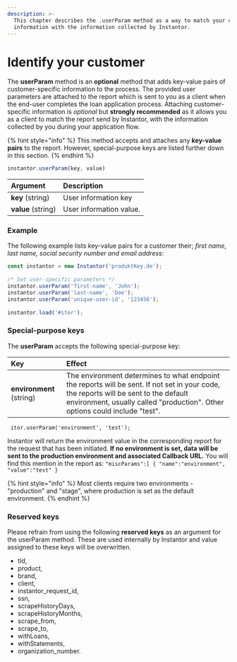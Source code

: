 ```yaml
---
description: >-
  This chapter describes the .userParam method as a way to match your customers
  information with the information collected by Instantor.
---
```


# Identify your customer

The **userParam** method is an **optional** method that adds key-value pairs of customer-specific information to the process. The provided user parameters are attached to the report which is sent to you as a client when the end-user completes the loan application process. Attaching customer-specific information is _optional_ but **strongly recommended** as it allows you as a client to match the report send by Instantor, with the information collected by you during your application flow.

{% hint style="info" %}
This method accepts and attaches any **key-value pairs** to the report. However, special-purpose keys are listed further down in this section.
{% endhint %}

```javascript
instantor.userParam(key, value)
```

| Argument | Description |
| :--- | :--- |
| **key** \(string\) | User information key |
| **value** \(string\) | User information value. |

### Example

The following example lists key-value pairs for a customer their; _first name, last name, social security number and email address:_

```javascript
const instantor = new Instantor('produktKey.de');
  
/* Set user-specific parameters */
instantor.userParam('first-name', 'John');
instantor.userParam('last-name', 'Doe');
instantor.userParam('unique-user-id', '123456');
  
instantor.load('#itor');
```

### Special-purpose keys

The **userParam** accepts the following special-purpose key:

| Key | Effect |
| :--- | :--- |
| **environment** \(string\)                                                | The environment determines to what endpoint the reports will be sent. If not set in your code, the reports will be sent to the default environment, usually called "production". Other options could include "test". |

```text
 itor.userParam('environment', 'test');
```

Instantor will return the environment value in the corresponding report for the request that has been initiated. **If no environment is set, data will be sent to the production environment and associated Callback URL.** You will find this mention in the report as: `"miscParams":[ { "name":"environment", "value":"test" }` 

{% hint style="info" %}
Most clients require two environments - "production" and "stage", where production is set as the default environment. 
{% endhint %}

### Reserved keys

Please refrain from using the following **reserved keys** as an argument for the userParam method. These are used internally by Instantor and value assigned to these keys will be overwritten.

* tld,
* product,
* brand,
* client,
* instantor\_request\_id,
* ssn,
* scrapeHistoryDays,
* scrapeHistoryMonths,
* scrape\_from,
* scrape\_to,
* withLoans,
* withStatements,
* organization\_number.

